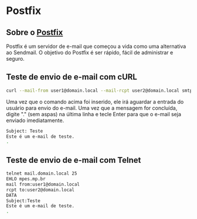 # Postfix


## Sobre o [Postfix](http://www.postfix.org/)

Postfix é um servidor de e-mail que começou a vida como uma alternativa ao Sendmail. O objetivo do Postfix é ser rápido, fácil de administrar e seguro.

## Teste de envio de e-mail com cURL

```bash
curl --mail-from user1@domain.local --mail-rcpt user2@domain.local smtp://mail.domain.local
```

Uma vez que o comando acima foi inserido, ele irá aguardar a entrada do usuário para envio do e-mail. Uma vez que a mensagem for concluída, digite "." (sem aspas) na última linha e tecle Enter para que o e-mail seja enviado imediatamente.

```bash
Subject: Teste
Este é um e-mail de teste.
.
```

## Teste de envio de e-mail com Telnet

```bash
telnet mail.domain.local 25
EHLO mpes.mp.br
mail from:user1@domain.local
rcpt to:user2@domain.local
DATA
Subject:Teste
Este é um e-mail de teste.
.
```
